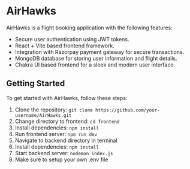 # AirHawks

AirHawks is a flight booking application with the following features:

- Secure user authentication using JWT tokens.
- React + Vite based frontend framework.
- Integration with Razorpay payment gateway for secure transactions.
- MongoDB database for storing user information and flight details.
- Chakra UI based frontend for a sleek and modern user interface.

## Getting Started

To get started with AirHawks, follow these steps:

1. Clone the repository:
```git clone https://github.com/your-username/AirHawks.git```
2. Change directory to frontend:
```cd frontend```
3. Install dependencies:
```npm install```
4. Run frontend server:
```npm run dev```
6. Navigate to backend directory in terminal
7. Install dependencies:
```npm install```
8. Start backend server:
```nodemon index.js```
9. Make sure to setup your own .env file
